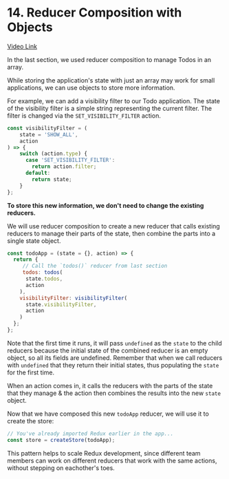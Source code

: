 # 14. Reducer Composition with Objects
[Video Link](https://egghead.io/lessons/javascript-redux-reducer-composition-with-objects)

In the last section, we used reducer composition to manage Todos in an array. 

While storing the application's state with just an array may work for small applications, we can use objects to store more information.

For example, we can add a visibility filter to our Todo application. The state of the visibility filter is a simple string representing the current filter. The filter is changed via the `SET_VISIBILITY_FILTER` action. 
```JavaScript
const visibilityFilter = (
    state = 'SHOW_ALL',
    action
) => {
    switch (action.type) {
      case 'SET_VISIBILITY_FILTER':
        return action.filter;
      default:
        return state;
    }
};
```

**To store this new information, we don't need to change the existing reducers.** 

We will use reducer composition to create a new reducer that calls existing reducers to manage their parts of the state, then combine the parts into a single state object.

```JavaScript
const todoApp = (state = {}, action) => {
  return {
     // Call the `todos()` reducer from last section
     todos: todos( 
      state.todos,
      action
    ),
    visibilityFilter: visibilityFilter(
      state.visibilityFilter,
      action
    )
  };
};
```
Note that the first time it runs, it will pass `undefined` as the `state` to the child reducers because the initial state of the combined reducer is an empty object, so all its fields are undefined. Remember that when we call reducers with `undefined` that they return their initial states, thus populating the `state` for the first time. 

When an action comes in, it calls the reducers with the parts of the state that they manage & the action then combines the results into the new `state` object. 

Now that we have composed this new `todoApp` reducer, we will use it to create the store:
```JavaScript
// You've already imported Redux earlier in the app...
const store = createStore(todoApp);
```

This pattern helps to scale Redux development, since different team members can work on different reducers that work with the same actions, without stepping on eachother's toes.
